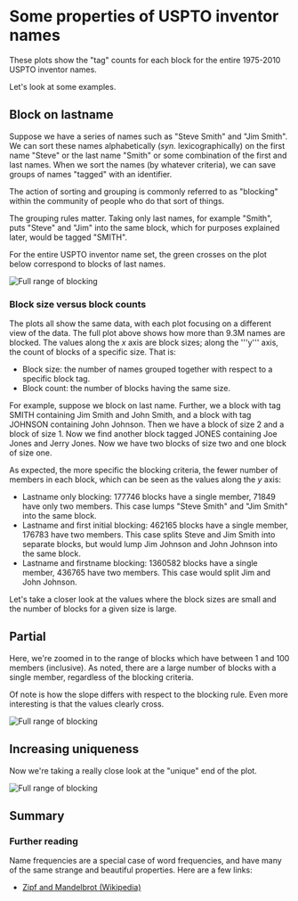 # Some properties of USPTO inventor names


These plots show the "tag" counts for each block for the entire
1975-2010 USPTO inventor names.

Let's look at some examples.

## Block on lastname

Suppose we have a series of names such as "Steve Smith" and
"Jim Smith". We can sort
these names alphabetically (*syn.* lexicographically) on the first name
"Steve" or the last name "Smith" or some combination of the first and
last names. When we sort the names (by whatever criteria), we can save
groups of names "tagged" with an identifier.

The action of sorting and grouping is commonly referred to as "blocking"
within the community of people who do that sort of things. 

The grouping rules matter. Taking only last names, for example "Smith",
puts "Steve" and "Jim" into the same block, which for purposes explained
later, would be tagged "SMITH".

For the entire USPTO inventor name set, the green crosses on the plot
below correspond to blocks of last names.



![Full range of blocking](https://raw.github.com/doolin/nameblock/master/doc/images/nameblocking.png "Blocking on USPTO inventor name")

### Block size versus block counts

The plots all show the same data, with each plot focusing on a different
view of the data. The full plot above shows how more than 9.3M names are
blocked. The values along the *x* axis are block sizes; along the
'''y''' axis, the count of blocks of a specific size. That is:

* Block size: the number of names grouped together with respect to a
specific block tag.
* Block count: the number of blocks having the same size.

For example, suppose we block on last name. Further, we a block with tag
SMITH containing Jim Smith and John Smith, and a block with tag JOHNSON
containing John Johnson. Then we have a block of size 2 and a block of
size 1. Now we find another block tagged JONES containing Joe Jones and
Jerry Jones. Now we have two blocks of size two and one block of size
one.



As expected, the more specific the blocking criteria, the fewer number
of members in each block, which can be seen as the values along the *y*
axis:

* Lastname only blocking: 177746 blocks have a single member, 71849
have only two members. This case lumps "Steve Smith" and "Jim Smith"
into the same block.
* Lastname and first initial blocking: 462165 blocks have a single
member, 176783 have two members. This case splits Steve and Jim Smith
into separate blocks, but would lump Jim Johnson and John Johnson into
the same block.
* Lastname and firstname blocking: 1360582 blocks have a single member,
436765 have two members. This case would split Jim and John Johnson.


Let's take a closer look at the values where the block sizes are small
and the number of blocks for a given size is large.

## Partial

Here, we're zoomed in to the range of blocks which have between 1 and
100 members (inclusive). As noted, there are a large number of blocks
with a single member, regardless of the blocking criteria.

Of note is how the slope differs with respect to the blocking rule. Even
more interesting is that the values clearly cross.

![Full range of blocking](https://raw.github.com/doolin/nameblock/master/doc/images/onetohundred.png "Blocking on USPTO inventor name")

## Increasing uniqueness

Now we're taking a really close look at the "unique" end of the plot.

![Full range of blocking](https://raw.github.com/doolin/nameblock/master/doc/images/onetofifty.png "Blocking on USPTO inventor name")


## Summary


### Further reading

Name frequencies are a special case of word frequencies, and have many
of the same strange and beautiful properties. Here are a few links:

* [Zipf and Mandelbrot
(Wikipedia)](http://en.wikipedia.org/wiki/Zipf's_law)


